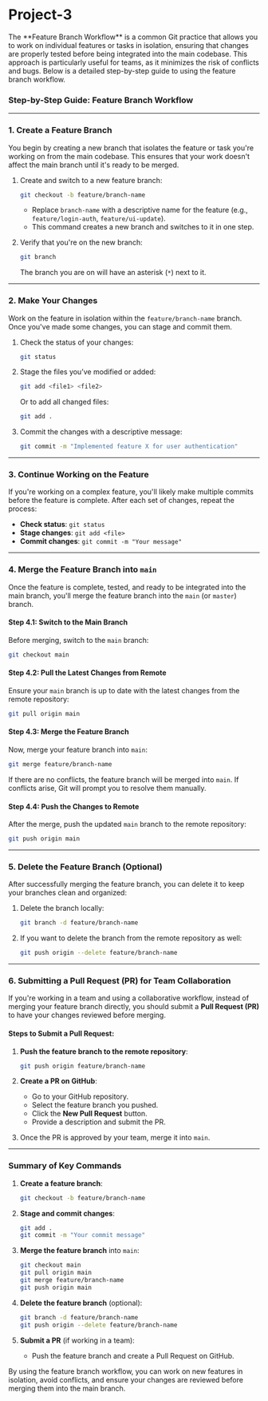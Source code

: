 <h1>Project-3</h1>
The **Feature Branch Workflow** is a common Git practice that allows you to work on individual features or tasks in isolation, ensuring that changes are properly tested before being integrated into the main codebase. This approach is particularly useful for teams, as it minimizes the risk of conflicts and bugs. Below is a detailed step-by-step guide to using the feature branch workflow.

### Step-by-Step Guide: Feature Branch Workflow

---

### **1. Create a Feature Branch**

You begin by creating a new branch that isolates the feature or task you're working on from the main codebase. This ensures that your work doesn't affect the main branch until it's ready to be merged.

1. Create and switch to a new feature branch:
   ```bash
   git checkout -b feature/branch-name
   ```
   - Replace `branch-name` with a descriptive name for the feature (e.g., `feature/login-auth`, `feature/ui-update`).
   - This command creates a new branch and switches to it in one step.

2. Verify that you're on the new branch:
   ```bash
   git branch
   ```
   The branch you are on will have an asterisk (`*`) next to it.

---

### **2. Make Your Changes**

Work on the feature in isolation within the `feature/branch-name` branch. Once you've made some changes, you can stage and commit them.

1. Check the status of your changes:
   ```bash
   git status
   ```

2. Stage the files you’ve modified or added:
   ```bash
   git add <file1> <file2>
   ```
   Or to add all changed files:
   ```bash
   git add .
   ```

3. Commit the changes with a descriptive message:
   ```bash
   git commit -m "Implemented feature X for user authentication"
   ```

---

### **3. Continue Working on the Feature**

If you're working on a complex feature, you'll likely make multiple commits before the feature is complete. After each set of changes, repeat the process:
- **Check status**: `git status`
- **Stage changes**: `git add <file>`
- **Commit changes**: `git commit -m "Your message"`

---

### **4. Merge the Feature Branch into `main`**

Once the feature is complete, tested, and ready to be integrated into the main branch, you'll merge the feature branch into the `main` (or `master`) branch.

#### **Step 4.1: Switch to the Main Branch**
Before merging, switch to the `main` branch:
```bash
git checkout main
```

#### **Step 4.2: Pull the Latest Changes from Remote**
Ensure your `main` branch is up to date with the latest changes from the remote repository:
```bash
git pull origin main
```

#### **Step 4.3: Merge the Feature Branch**
Now, merge your feature branch into `main`:
```bash
git merge feature/branch-name
```

If there are no conflicts, the feature branch will be merged into `main`. If conflicts arise, Git will prompt you to resolve them manually.

#### **Step 4.4: Push the Changes to Remote**
After the merge, push the updated `main` branch to the remote repository:
```bash
git push origin main
```

---

### **5. Delete the Feature Branch (Optional)**

After successfully merging the feature branch, you can delete it to keep your branches clean and organized:

1. Delete the branch locally:
   ```bash
   git branch -d feature/branch-name
   ```

2. If you want to delete the branch from the remote repository as well:
   ```bash
   git push origin --delete feature/branch-name
   ```

---

### **6. Submitting a Pull Request (PR) for Team Collaboration**

If you're working in a team and using a collaborative workflow, instead of merging your feature branch directly, you should submit a **Pull Request (PR)** to have your changes reviewed before merging.

#### Steps to Submit a Pull Request:
1. **Push the feature branch to the remote repository**:
   ```bash
   git push origin feature/branch-name
   ```

2. **Create a PR on GitHub**:
   - Go to your GitHub repository.
   - Select the feature branch you pushed.
   - Click the **New Pull Request** button.
   - Provide a description and submit the PR.

3. Once the PR is approved by your team, merge it into `main`.

---

### **Summary of Key Commands**
1. **Create a feature branch**:
   ```bash
   git checkout -b feature/branch-name
   ```

2. **Stage and commit changes**:
   ```bash
   git add .
   git commit -m "Your commit message"
   ```

3. **Merge the feature branch** into `main`:
   ```bash
   git checkout main
   git pull origin main
   git merge feature/branch-name
   git push origin main
   ```

4. **Delete the feature branch** (optional):
   ```bash
   git branch -d feature/branch-name
   git push origin --delete feature/branch-name
   ```

5. **Submit a PR** (if working in a team):
   - Push the feature branch and create a Pull Request on GitHub.

By using the feature branch workflow, you can work on new features in isolation, avoid conflicts, and ensure your changes are reviewed before merging them into the main branch.
